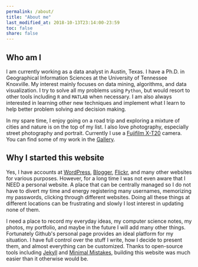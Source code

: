 ```yaml
---
permalink: /about/
title: "About me"
last_modified_at: 2018-10-13T23:14:00-23:59
toc: false
share: false
---
```


## Who am I

I am currently working as a data analyst in Austin, Texas. I have a Ph.D. in Geographical Information Sciences at the University of Tennessee Knoxville. My interest mainly focuses on data mining, algorithms, and data visualization. I try to solve all my problems using `Python`, but would resort to other tools including `R` and `MATLAB` when necessary. I am also always interested in learning other new techniques and implement what I learn to help better problem solving and decision making.

In my spare time, I enjoy going on a road trip and exploring a mixture of cities and nature is on the top of my list. I also love photography, especially street photography and portrait. Currently I use a [Fujifilm X-T20](http://www.fujifilm.com/products/digital_cameras/x/fujifilm_x_t20/) camera. You can find some of my work in the [Gallery](/gallery/).

## Why I started this website

Yes, I have accounts at [WordPress](https://wordpress.com/), [Blogger](https://www.blogger.com/), [Flickr](https://www.flickr.com/), and many other websites for various purposes. However, for a long time I was not even aware that I NEED a personal website. A place that can be centrally managed so I do not have to divert my time and energy registering many usernames, memorizing my passwords, clicking through different websites. Doing all these things at different locations can be frustrating and slowly I lost interest in updating none of them. 

I need a place to record my everyday ideas, my computer science notes, my photos, my portfolio, and maybe in the future I will add many other things. Fortunately Github's personal page provides an ideal platform for my situation. I have full control over the stuff I write, how I decide to present them, and almost everything can be customized. Thanks to open-source tools including [Jekyll](https://jekyllrb.com/) and [Minimal Mistakes](https://mmistakes.github.io/minimal-mistakes/), building this website was much easier than it otherwise would be.
